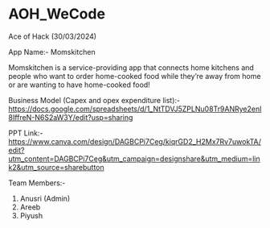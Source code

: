 # AOH_WeCode
Ace of Hack (30/03/2024)

App Name:- Momskitchen

Momskitchen is a service-providing app that connects home kitchens and people who want to order home-cooked food while they’re away from home or are wanting to have home-cooked food!

Business Model (Capex and opex expenditure list):- https://docs.google.com/spreadsheets/d/1_NtTDVJ5ZPLNu08Tr9ANRye2enI8IffreN-N6S2aW3Y/edit?usp=sharing

PPT Link:- https://www.canva.com/design/DAGBCPi7Ceg/kiqrGD2_H2Mx7Rv7uwokTA/edit?utm_content=DAGBCPi7Ceg&utm_campaign=designshare&utm_medium=link2&utm_source=sharebutton


Team Members:- 
1. Anusri (Admin)
2. Areeb 
3. Piyush
